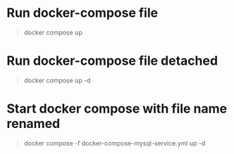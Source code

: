 # Run docker-compose file
> docker compose up 

# Run docker-compose file detached
> docker compose up -d

# Start docker compose with file name renamed
> docker compose -f docker-compose-mysql-service.yml up -d